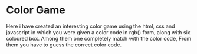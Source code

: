 # Color Game
Here i have created an interesting color game using the html, css and javascript in which you were given a color code in rgb() form, along with six coloured box. Among them one completely match with the color code, From them you have to guess the correct color code.

